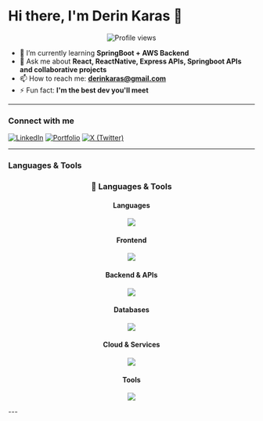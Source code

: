 # Hi there, I'm Derin Karas 👋

<p align="center">
  <img src="https://komarev.com/ghpvc/?username=derinkaras&style=for-the-badge&color=blueviolet" alt="Profile views"/>
</p>

- 🌱 I’m currently learning **SpringBoot + AWS Backend**
- 💬 Ask me about **React, ReactNative, Express APIs, Springboot APIs and collaborative projects**
- 📫 How to reach me: **derinkaras@gmail.com**
- ⚡ Fun fact: **I'm the best dev you'll meet**
<!-- 🤖 I’m currently working on ****-->

---

### Connect with me
[![LinkedIn](https://img.shields.io/badge/LinkedIn-0A66C2?logo=linkedin&logoColor=white&style=for-the-badge)](https://www.linkedin.com/in/derin-karas-ab887a218/)
[![Portfolio](https://img.shields.io/badge/Portfolio-000?style=for-the-badge&logo=vercel&logoColor=white)](https://YOUR_PORTFOLIO_URL)
[![X (Twitter)](https://img.shields.io/badge/X-000?style=for-the-badge&logo=x&logoColor=white)](https://x.com/YOUR_HANDLE)

---

<!-- Quick, clean icons via skillicons.dev → edit the list to match your stack -->
### Languages & Tools
<p align="center">

<h3 align="center">🧰 Languages & Tools</h3>

<div align="center">

<!-- Languages -->
<h4>Languages</h4>
<p>
  <img src="https://skillicons.dev/icons?i=ts,js,python,java,c&perline=8" />
</p>

<!-- Frontend -->
<h4>Frontend</h4>
<p>
  <img src="https://skillicons.dev/icons?i=react,html,css,tailwind&perline=8" />
</p>

<!-- Backend & APIs -->
<h4>Backend & APIs</h4>
<p>
  <img src="https://skillicons.dev/icons?i=nodejs,express,spring&perline=8" />
</p>

<!-- Databases -->
<h4>Databases</h4>
<p>
  <img src="https://skillicons.dev/icons?i=mongodb,mysql,sqlite&perline=8" />
</p>

<!-- Cloud & Services -->
<h4>Cloud & Services</h4>
<p>
  <img src="https://skillicons.dev/icons?i=aws,firebase&perline=8" />
</p>

<!-- Tools -->
<h4>Tools</h4>
<p>
  <img src="https://skillicons.dev/icons?i=git,github&perline=8" />
</p>

</div>


</p>
---

